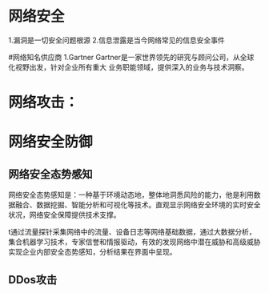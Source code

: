 # 网络安全
1.漏洞是一切安全问题根源
2.信息泄露是当今网络常见的信息安全事件


#网络知名供应商
1.Gartner
Gartner是一家世界领先的研究与顾问公司，从全球化视野出发，针对企业所有重大
业务职能领域，提供深入的业务与技术洞察。

# 网络攻击：


# 网络安全防御
## 网络安全态势感知
网络安全态势感知是：一种基于环境动态地，整体地洞悉风险的能力，他是利用数据融合、数据挖掘、智能分析和可视化等技术。直观显示网络安全环境的实时安全状况，网络安全保障提供技术支撑。

t通过流量探针采集网络中的流量、设备日志等网络基础数据，通过大数据分析，集合机器学习技术，专家信誉和情报驱动，有效的发现网络中潜在威胁和高级威胁实现企业内部安全态势感知，分析结果在界面中呈现。
## 
## DDos攻击



